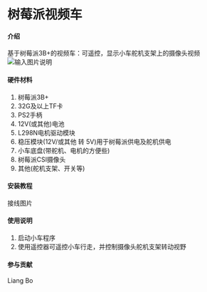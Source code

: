# 树莓派视频车

#### 介绍
基于树莓派3B+的视频车：可遥控，显示小车舵机支架上的摄像头视频
![输入图片说明](https://images.gitee.com/uploads/images/2020/1230/154628_c263de48_5558625.jpeg "car.jpg")
#### 硬件材料
1.  树莓派3B+
2.  32G及以上TF卡
3.  PS2手柄
4.  12V(或其他)电池
5.  L298N电机驱动模块
6.  稳压模块(12V/或其他 转 5V)用于树莓派供电及舵机供电
7.  小车底盘(带舵机、电机的方便些)
8.  树莓派CSI摄像头
8.  其他(舵机支架、开关等)


#### 安装教程

接线图片
#### 使用说明

1.  启动小车程序
2.  使用遥控器可遥控小车行走，并控制摄像头舵机支架转动视野

#### 参与贡献

Liang Bo
